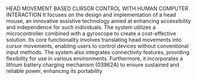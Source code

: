 HEAD MOVEMENT BASED CURSOR CONTROL 
WITH HUMAN COMPUTER INTERACTION
It focuses on the design and implementation of a 
head mouse, an innovative assistive technology aimed at enhancing accessibility and 
independence for such individuals. The system utilizes a microcontroller combined with a 
gyroscope to create a cost-effective solution. Its core functionality involves translating head 
movements into cursor movements, enabling users to control devices without conventional 
input methods. The system also integrates connectivity features, providing flexibility for use 
in various environments. Furthermore, it incorporates a lithium battery charging mechanism 
(03962A) to ensure sustained and reliable power, enhancing its portability

